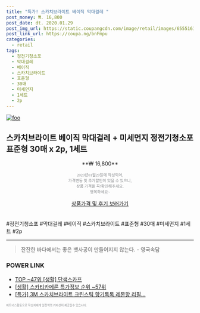 ```yaml
--- 
title: "특가! 스카치브라이트 베이직 막대걸레 " 
post_money: ₩. 16,800 
post_date: dt. 2020.01.29 
post_img_url: https://static.coupangcdn.com/image/retail/images/65551611054258-c3f34a4e-7d7b-4b48-b130-ce7ec0a834fe.jpg 
post_link_url: https://coupa.ng/bnFmpu 
categories: 
  - retail 
tags: 
  - 정전기청소포 
  - 막대걸레 
  - 베이직 
  - 스카치브라이트 
  - 표준형 
  - 30매 
  - 미세먼지 
  - 1세트 
  - 2p 
--- 
```

[![foo](https://static.coupangcdn.com/image/retail/images/65551611054258-c3f34a4e-7d7b-4b48-b130-ce7ec0a834fe.jpg)](https://coupa.ng/bnFmpu) 

## 스카치브라이트 베이직 막대걸레 + 미세먼지 정전기청소포 표준형 30매 x 2p, 1세트 
<p style="text-align: center;">**₩ 16,800**</p> 
<p style="text-align: center;"><span style="color: #898c8f; font-family: Georgia,Times,serif; font-size: 0.75em;">2020년01월29일에 작성되어, <br>가격변동 및 추가할인이 있을 수 있으니,<br> 상품 가격을 꼭!확인해주세요.<br>행복하세요~</span> 
</p>	 
<div markdown="0" style="text-align: center;"><a href="https://coupa.ng/bnFmpu" class="btn btn--success">상품가격 및 후기 보러가기</a></div> 
<br><br> 
  #정전기청소포 #막대걸레 #베이직 #스카치브라이트 #표준형 #30매 #미세먼지 #1세트 #2p 
<hr> 

> 잔잔한 바다에서는 좋은 뱃사공이 만들어지지 않는다. - 영국속담 


### POWER LINK

* <a href="https://blog.naver.com/fasyy4321/221779596525" target="_blank"> TOP ~47위 [생활] 단색스카프</a>
* <a href="https://blog.naver.com/sakai111/221777232870" target="_blank"> [생활] 스카티카메론 특가정보 순위 ~57위</a>
* <a href="https://blog.naver.com/sakai111/221789694341" target="_blank">[특가] 3M 스카치브라이트 크린스틱 향기톡톡 레몬향 리필...</a>

<span style="color: #898c8f; font-family: Georgia,Times,serif; font-size: 0.55em;">파트너스활동으로 작성자에게 일정액의 커미션이 제공될수 있습니다.</span> 

